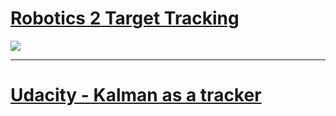 # [Robotics 2 Target Tracking](http://ais.informatik.uni-freiburg.de/teaching/ws09/robotics2/pdfs/rob2-12-tracking.pdf)

![](https://i.imgur.com/suq6cyL.png)


---

# [Udacity - Kalman as a tracker](https://classroom.udacity.com/courses/ud810/lessons/3325568562/concepts/33096785930923)